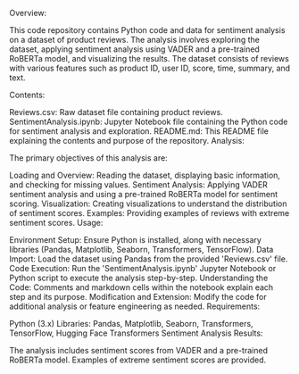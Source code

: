 Overview:

This code repository contains Python code and data for sentiment analysis on a dataset of product reviews. The analysis involves exploring the dataset, applying sentiment analysis using VADER and a pre-trained RoBERTa model, and visualizing the results. The dataset consists of reviews with various features such as product ID, user ID, score, time, summary, and text.

Contents:

Reviews.csv: Raw dataset file containing product reviews.
SentimentAnalysis.ipynb: Jupyter Notebook file containing the Python code for sentiment analysis and exploration.
README.md: This README file explaining the contents and purpose of the repository.
Analysis:

The primary objectives of this analysis are:

Loading and Overview: Reading the dataset, displaying basic information, and checking for missing values.
Sentiment Analysis: Applying VADER sentiment analysis and using a pre-trained RoBERTa model for sentiment scoring.
Visualization: Creating visualizations to understand the distribution of sentiment scores.
Examples: Providing examples of reviews with extreme sentiment scores.
Usage:

Environment Setup: Ensure Python is installed, along with necessary libraries (Pandas, Matplotlib, Seaborn, Transformers, TensorFlow).
Data Import: Load the dataset using Pandas from the provided 'Reviews.csv' file.
Code Execution: Run the 'SentimentAnalysis.ipynb' Jupyter Notebook or Python script to execute the analysis step-by-step.
Understanding the Code: Comments and markdown cells within the notebook explain each step and its purpose.
Modification and Extension: Modify the code for additional analysis or feature engineering as needed.
Requirements:

Python (3.x)
Libraries: Pandas, Matplotlib, Seaborn, Transformers, TensorFlow, Hugging Face Transformers
Sentiment Analysis Results:

The analysis includes sentiment scores from VADER and a pre-trained RoBERTa model. Examples of extreme sentiment scores are provided.
